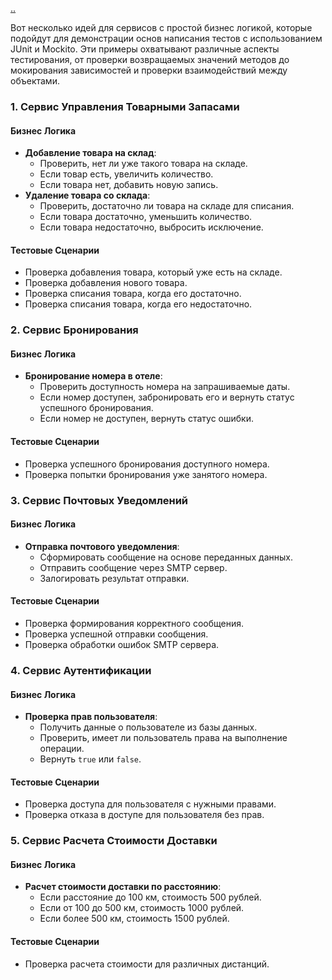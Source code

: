 [..](./README.md)

Вот несколько идей для сервисов с простой бизнес логикой, которые подойдут для демонстрации основ написания тестов с использованием JUnit и Mockito. Эти примеры охватывают различные аспекты тестирования, от проверки возвращаемых значений методов до мокирования зависимостей и проверки взаимодействий между объектами.

### 1. Сервис Управления Товарными Запасами

#### Бизнес Логика
- **Добавление товара на склад**:
    - Проверить, нет ли уже такого товара на складе.
    - Если товар есть, увеличить количество.
    - Если товара нет, добавить новую запись.
- **Удаление товара со склада**:
    - Проверить, достаточно ли товара на складе для списания.
    - Если товара достаточно, уменьшить количество.
    - Если товара недостаточно, выбросить исключение.

#### Тестовые Сценарии
- Проверка добавления товара, который уже есть на складе.
- Проверка добавления нового товара.
- Проверка списания товара, когда его достаточно.
- Проверка списания товара, когда его недостаточно.

### 2. Сервис Бронирования

#### Бизнес Логика
- **Бронирование номера в отеле**:
    - Проверить доступность номера на запрашиваемые даты.
    - Если номер доступен, забронировать его и вернуть статус успешного бронирования.
    - Если номер не доступен, вернуть статус ошибки.

#### Тестовые Сценарии
- Проверка успешного бронирования доступного номера.
- Проверка попытки бронирования уже занятого номера.

### 3. Сервис Почтовых Уведомлений

#### Бизнес Логика
- **Отправка почтового уведомления**:
    - Сформировать сообщение на основе переданных данных.
    - Отправить сообщение через SMTP сервер.
    - Залогировать результат отправки.

#### Тестовые Сценарии
- Проверка формирования корректного сообщения.
- Проверка успешной отправки сообщения.
- Проверка обработки ошибок SMTP сервера.

### 4. Сервис Аутентификации

#### Бизнес Логика
- **Проверка прав пользователя**:
    - Получить данные о пользователе из базы данных.
    - Проверить, имеет ли пользователь права на выполнение операции.
    - Вернуть `true` или `false`.

#### Тестовые Сценарии
- Проверка доступа для пользователя с нужными правами.
- Проверка отказа в доступе для пользователя без прав.

### 5. Сервис Расчета Стоимости Доставки

#### Бизнес Логика
- **Расчет стоимости доставки по расстоянию**:
    - Если расстояние до 100 км, стоимость 500 рублей.
    - Если от 100 до 500 км, стоимость 1000 рублей.
    - Если более 500 км, стоимость 1500 рублей.

#### Тестовые Сценарии
- Проверка расчета стоимости для различных дистанций.
